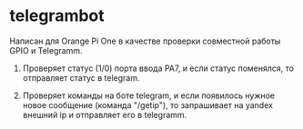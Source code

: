 # telegrambot

Написан для Orange Pi One в качестве проверки совместной работы GPIO и Telegramm. 
1) Проверяет статус (1/0) порта ввода PA7, и если статус поменялся, то отправляет
статус в telegram.

2) Проверяет команды на боте telegram, и если появилось нужное новое сообщение
(команда "/getip"), то запрашивает на yandex внешний ip и отправляет его в
telegramm.
